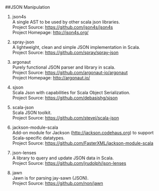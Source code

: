 ##JSON Manipulation

1. json4s   
A single AST to be used by other scala json libraries.     
Project Source: https://github.com/json4s/json4s     
Project Homepage: http://json4s.org/    

1. spray-json    
A lightweight, clean and simple JSON implementation in Scala.    
Project Source: https://github.com/spray/spray-json    

1. argonaut    
Purely functional JSON parser and library in scala.    
Project Source: https://github.com/argonaut-io/argonaut    
Project Homepage: http://argonaut.io/   

1. sjson   
Scala Json with capabilities for Scala Object Serialization.    
Project Source: https://github.com/debasishg/sjson    

1. scala-json   
Scala JSON toolkit.    
Project Source: https://github.com/stevej/scala-json  

1. jackson-module-scala    
Add-on module for Jackson (http://jackson.codehaus.org) to support Scala-specific datatypes.    
Project Source: https://github.com/FasterXML/jackson-module-scala 

1. json-lenses    
A library to query and update JSON data in Scala.    
Project Source: https://github.com/jrudolph/json-lenses   

1. jawn    
Jawn is for parsing jay-sawn (JSON).     
Project Source: https://github.com/non/jawn    
     